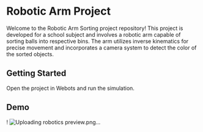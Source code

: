 # Robotic Arm Project

Welcome to the Robotic Arm Sorting project repository! This project is developed for a school subject and involves a robotic arm capable of sorting balls into respective bins. The arm utilizes inverse kinematics for precise movement and incorporates a camera system to detect the color of the sorted objects.

## Getting Started
Open the project in Webots and run the simulation.

## Demo
!
![Uploading robotics preview.png…]()
